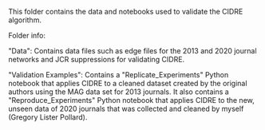 This folder contains the data and notebooks used to validate the CIDRE algorithm.

Folder info:

"Data": Contains data files such as edge files for the 2013 and 2020 journal networks and JCR suppressions for validating CIDRE.

"Validation Examples": Contains a "Replicate_Experiments" Python notebook that applies CIDRE to a cleaned dataset created by the original authors using the MAG data set for 2013 journals. It also contains a "Reproduce_Experiments" Python notebook that applies CIDRE to the new, unseen data of 2020 journals that was collected and cleaned by myself (Gregory Lister Pollard).